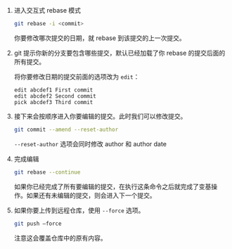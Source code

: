1. 进入交互式 rebase 模式

   ```sh
   git rebase -i <commit>
   ```

   你要修改哪次提交的日期，就 rebase 到该提交的上一次提交。

2. git 提示你新的分支要包含哪些提交，默认已经加载了你 rebase 的提交后面的所有提交。

   将你要修改日期的提交前面的选项改为 `edit`：

   ```
   edit abcdef1 First commit
   edit abcdef2 Second commit
   pick abcdef3 Third commit
   ```

3. 接下来会按顺序进入你要编辑的提交。此时我们可以修改提交。

   ```sh
   git commit --amend --reset-author
   ```

   `--reset-author` 选项会同时修改 author 和 author date

4. 完成编辑

   ```sh
   git rebase --continue
   ```

   如果你已经完成了所有要编辑的提交，在执行这条命令之后就完成了变基操作。如果还有未编辑的提交，则会进入下一个提交。

5. 如果你要上传到远程仓库，使用 `--force` 选项。

   ```sh
   git push –force
   ```

   注意这会覆盖仓库中的原有内容。
